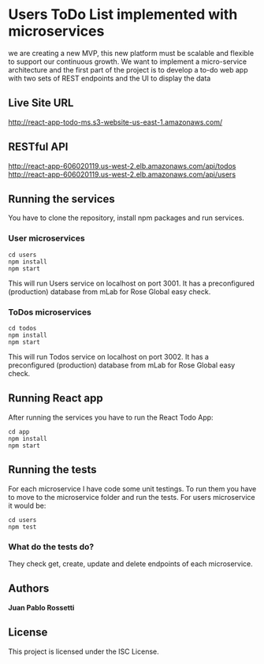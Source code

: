 # Users ToDo List implemented with microservices

we are creating a new MVP, this new platform must be scalable and flexible to support our continuous growth. We want to implement a micro-service architecture and the first part of the project is to develop a to-do web app with two sets of REST endpoints and the UI to display the data


## Live Site URL

http://react-app-todo-ms.s3-website-us-east-1.amazonaws.com/

## RESTful API
http://react-app-606020119.us-west-2.elb.amazonaws.com/api/todos
http://react-app-606020119.us-west-2.elb.amazonaws.com/api/users

## Running the services

You have to clone the repository, install npm packages and run services.

### User microservices
```
cd users
npm install
npm start
```
This will run Users service on localhost on port 3001. It has a preconfigured (production) database from mLab for Rose Global easy check.

### ToDos microservices
```
cd todos
npm install
npm start
```
This will run Todos service on localhost on port 3002. It has a preconfigured (production) database from mLab for Rose Global easy check.

## Running React app

After running the services you have to run the React Todo App: 

```
cd app
npm install
npm start
```

## Running the tests

For each microservice I have code some unit testings. To run them you have to move to the microservice folder and run the tests. For users microservice it would be:

```
cd users
npm test
```

### What do the tests do?

They check get, create, update and delete endpoints of each microservice.

## Authors

**Juan Pablo Rossetti**

## License

This project is licensed under the ISC License.

